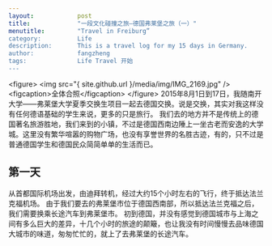 ```yaml
---
layout:            post
title:             "一段文化碰撞之旅—德国弗莱堡之旅（一）"
menutitle:         "Travel in Freiburg”
category:          Life
description:       This is a travel log for my 15 days in Germany.  
author:            fangzheng
tags:              Life Travel 开始
---
```

\<figure\>
\<img src="{ site.github.url }/media/img/IMG_2169.jpg" /\>
\<figcaption\>全体合照\</figcaption\>
\</figure\>
2015年8月1日到17日，我随南开大学——弗莱堡大学夏季交换生项目一起去德国交换。说是交换，其实对我这样没有任何德语基础的学生来说，更多的只是旅行。
我们去的地方并不是传统上的德国著名旅游胜地，我们来到的小镇，不过是德国西南边陲上一坐古老而安逸的大学城。这里没有繁华喧嚣的购物广场，也没有享誉世界的名胜古迹，有的，只不过是普通德国学生和德国民众简简单单的生活而已。

## 第一天
从首都国际机场出发，由迪拜转机，经过大约15个小时左右的飞行，终于抵达法兰克福机场。
由于我们要去的弗莱堡市位于德国西南部，所以抵达法兰克福之后，我们需要换乘长途汽车到弗莱堡市。
初到德国，并没有感觉到德国城市与上海之间有多么巨大的差异，十几个小时的旅途的颠簸，也让我没有时间慢慢去品味德国大城市的味道，匆匆忙忙的，就上了去弗莱堡的长途汽车。
